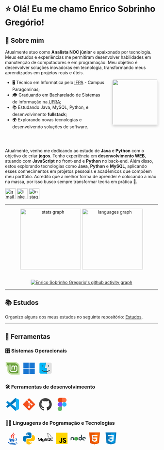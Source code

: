 # ⭐️ Olá! Eu me chamo Enrico Sobrinho Gregório!

## 👦 Sobre mim

Atualmente atuo como **Analista NOC júnior** e apaixonado por tecnologia. Meus estudos e experiências me permitiram desenvolver habilidades em manutenção de computadores e em programação. Meu objetivo é desenvolver soluções inovadoras em tecnologia, transformando meus aprendizados em projetos reais e úteis.

<img src="https://avatars.githubusercontent.com/u/83100249?v=4" height="150" align="right" style="margin-bottom:10px;margin-left: 20px; border-radius: 5px; box-shadow: 0 4px 8px 0 rgba(0, 0, 0, 0.2)" />

- 🖥️ Técnico em Informática pelo <abbr title="Instituto Federal de Educação, Ciência e Tecnologia do Pará">IFPA</abbr> - Campus Paragominas;
- 🎓 Graduando em Bacharelado de Sistemas de Informação na <abbr title="Universidade Federal Rural da Amazônia">UFRA</abbr>;
- 📚 Estudando Java, MySQL, Python, e desenvolvimento **fullstack**;
- 🌍 Explorando novas tecnologias e desenvolvendo soluções de software.

<br>
<br>

Atualmente, venho me dedicando ao estudo de **Java** e **Python** com o objetivo de criar **jogos**. Tenho experiência em **desenvolvimento WEB**, atuando com **JavaScript** no front-end e **Python** no back-end. Além disso, estou explorando tecnologias como **Java**, **Python** e **MySQL**, aplicando esses conhecimentos em projetos pessoais e acadêmicos que compõem meu portfólio.
Acredito que a melhor forma de aprender é colocando a mão na massa, por isso busco sempre transformar teoria em prática 🚀.

<div align="left">
  <a href="mailto:enricogregorio5@gmail.com" target="_blank"><img src="https://img.shields.io/static/v1?message=Gmail&logo=gmail&label=&color=D14836&logoColor=white&labelColor=&style=for-the-badge" height="35" alt="gmail logo"  /></a>
  <a href="https://www.linkedin.com/in/esg/" target="_blank"><img src="https://img.shields.io/static/v1?message=LinkedIn&logo=linkedin&label=&color=0077B5&logoColor=white&labelColor=&style=for-the-badge" height="35" alt="linkedin logo"  /></a>
  <a href="https://www.instagram.com/enrico.zip/" target="_blank"><img src="https://img.shields.io/static/v1?message=Instagram&logo=instagram&label=&color=E4405F&logoColor=white&labelColor=&style=for-the-badge" height="35" alt="instagram logo"  /></a>
</div>

---

<div align="center">
  <img src="https://github-readme-stats.vercel.app/api?username=enricogregorio&hide_title=false&hide_rank=false&show_icons=true&include_all_commits=true&count_private=true&disable_animations=false&theme=monokai&locale=en&hide_border=false" height="200" alt="stats graph"  />
  <img src="https://github-readme-stats.vercel.app/api/top-langs?username=enricogregorio&locale=pt-BR&hide_title=false&layout=compact&card_width=320&langs_count=5&theme=monokai&hide_border=false" height="200" alt="languages graph"  />
</div>

<br clear="both">

<div align="center">
  
  [![Enrico Sobrinho Gregorio's github activity graph](https://github-readme-activity-graph.vercel.app/graph?username=enricogregorio&bg_color=242120&color=e4e3e1&line=F42C73&point=e4e3e1&area=true&area_color=781638&hide_border=true)](https://github.com/ashutosh00710/github-readme-activity-graph)

</div>

---

## 📚 Estudos
Organizo alguns dos meus estudos no seguinte repositório: [Estudos](https://github.com/EnricoGregorio/estudos).

---

## 🧰 Ferramentas

### 🎛️ Sistemas Operacionais

<!-- Linux Mint -->
<svg xmlns="http://www.w3.org/2000/svg" x="0px" y="0px" width="50" height="50" viewBox="0 0 48 48">
<path fill="#c5e1a5" d="M21.5,44C13.492,44,7,37.508,7,29.5V18H2V4h29.031C39.298,4,46,10.702,46,18.969V44H21.5z"></path><path fill="#689f38" d="M30.031,8H6v6h2c1.657,0,3,1.343,3,3v0v11.5C11,34.851,16.149,40,22.5,40H38c2.209,0,4-1.791,4-4 V19.969C42,13.359,36.641,8,30.031,8z"></path><path fill="#fff" d="M33.5,15c-1.577,0-2.996,0.672-4,1.74c-1.004-1.069-2.423-1.74-4-1.74c-3.033,0-5.5,2.473-5.5,5.512 V28h3v-7.488c0-1.381,1.122-2.505,2.5-2.505S28,19.13,28,20.512V28h3v-7.488v0c0-1.381,1.122-2.505,2.5-2.505S36,19.13,36,20.512 V28.5c0,1.93-1.57,3.5-3.5,3.5h-12c-1.93,0-3.5-1.57-3.5-3.5V12h-3v16.5c0,3.584,2.916,6.5,6.5,6.5h12c3.584,0,6.5-2.916,6.5-6.5 v-7.988C39,17.472,36.533,15,33.5,15z"></path>
</svg>

<!-- Windows 11 -->
<svg xmlns="http://www.w3.org/2000/svg" x="0px" y="0px" width="50" height="50" viewBox="0 0 48 48">
<path fill="#1976d2" d="M6,6h17v17H6V6z"></path><path fill="#1976d2" d="M25.042,22.958V6H42v16.958H25.042z"></path><path fill="#1976d2" d="M6,25h17v17H6V25z"></path><path fill="#1976d2" d="M25,42V25h17v17H25z"></path>
</svg>

<!-- MacOS -->
<svg xmlns="http://www.w3.org/2000/svg" x="0px" y="0px" width="50" height="50" viewBox="0 0 48 48">
<defs><path id="JoSQiOFj9s5DICrTBY2bea" d="M5 6H44V41H5z"></path></defs><clipPath id="JoSQiOFj9s5DICrTBY2beb"><use overflow="visible" xlink:href="#JoSQiOFj9s5DICrTBY2bea"></use></clipPath><g clip-path="url(#JoSQiOFj9s5DICrTBY2beb)"><path fill="#e1e1e1" d="M40.056,40.98H8.944C6.766,40.98,5,39.214,5,37.036V9.964C5,7.786,6.766,6.02,8.944,6.02h31.113 C42.234,6.02,44,7.786,44,9.964v27.073C44,39.214,42.234,40.98,40.056,40.98z"></path></g><g clip-path="url(#JoSQiOFj9s5DICrTBY2beb)"><path fill="#e1e1e1" d="M38.992,6.04H26.32c-0.036,0-0.069,0.023-0.081,0.056c-1.01,2.713-1.813,5.523-2.399,8.354 c-0.554,2.78-0.903,5.62-1.026,8.46C22.812,22.959,22.851,23,22.901,23h3.819c0.4,0,0.79,0.17,1.06,0.47 c0.27,0.3,0.4,0.7,0.36,1.1c-0.277,2.908-0.28,5.855,0.02,8.764c0.005,0.051,0.052,0.088,0.102,0.078 c2.307-0.44,5.265-1.464,8.028-3.783c0.43-0.35,1.06-0.29,1.41,0.13c0.36,0.42,0.3,1.05-0.12,1.41 c-3.138,2.623-6.501,3.757-9.08,4.235c-0.045,0.008-0.074,0.051-0.067,0.096c0.276,1.831,0.676,3.652,1.18,5.435 C29.623,40.974,29.657,41,29.696,41h9.222C41.172,41,43,39.172,43,36.917V10.048C43,7.834,41.206,6.04,38.992,6.04z M34.15,17.95 c0,0.55-0.45,1-1,1c-0.55,0-1-0.45-1-1V14.7c0-0.55,0.45-1,1-1c0.55,0,1,0.45,1,1V17.95z"></path></g><g clip-path="url(#JoSQiOFj9s5DICrTBY2beb)"><path fill="#00b7f9" d="M32.15,17.95V14.7c0-0.55,0.45-1,1-1c0.55,0,1,0.45,1,1v3.25c0,0.55-0.45,1-1,1 C32.6,18.95,32.15,18.5,32.15,17.95z"></path></g><g clip-path="url(#JoSQiOFj9s5DICrTBY2beb)"><path fill="#00b7f9" d="M37.58,31.17c-3.17,2.65-6.57,3.78-9.16,4.25c0.28,1.88,0.69,3.75,1.21,5.58H9.003 C6.792,41,5,39.208,5,36.997V10.053C5,7.837,6.797,6.04,9.013,6.04H26.26c-1.02,2.73-1.83,5.56-2.42,8.41 c-0.56,2.81-0.91,5.68-1.03,8.55h3.91c0.4,0,0.79,0.17,1.06,0.47c0.27,0.3,0.4,0.7,0.36,1.1c-0.28,2.94-0.28,5.92,0.03,8.86 c2.32-0.43,5.32-1.45,8.12-3.8c0.43-0.35,1.06-0.29,1.41,0.13C38.06,30.18,38,30.81,37.58,31.17z"></path></g><g clip-path="url(#JoSQiOFj9s5DICrTBY2beb)"><path fill="#00a0d1" d="M29.63,41c-0.52-1.83-0.93-3.7-1.21-5.58c-0.09-0.59-0.17-1.19-0.23-1.78 c-0.01-0.07-0.01-0.14-0.02-0.21c-0.31-2.94-0.31-5.92-0.03-8.86c0.04-0.4-0.09-0.8-0.36-1.1c-0.27-0.3-0.66-0.47-1.06-0.47h-3.91 c0.12-2.87,0.47-5.74,1.03-8.55c0.59-2.85,1.4-5.68,2.42-8.41c0.08-0.21,0.16-0.41,0.24-0.62l-1.86-0.73 c-0.17,0.45-0.34,0.9-0.5,1.35c-0.95,2.61-1.71,5.3-2.26,8.02c-0.63,3.11-0.99,6.29-1.09,9.47c-0.01,0.39,0.13,0.76,0.41,1.04 c0.26,0.27,0.64,0.43,1.03,0.43h3.86c-0.24,2.89-0.21,5.81,0.09,8.69c0.01,0.05,0.01,0.11,0.02,0.16 c0.07,0.61,0.14,1.22,0.24,1.82c0.26,1.8,0.64,3.58,1.11,5.33c0.26,0.95,0.54,1.88,0.86,2.81l1.9-0.65 C30.06,42.45,29.84,41.72,29.63,41z"></path></g><g clip-path="url(#JoSQiOFj9s5DICrTBY2beb)"><path fill="#37474f" d="M37.58,31.17c-3.17,2.65-6.57,3.78-9.16,4.25c-0.73,0.13-1.4,0.21-1.98,0.25 c-0.56,0.05-1.04,0.06-1.41,0.06c-6.41,0-10.91-3.19-12.55-4.56c-0.43-0.36-0.48-0.99-0.13-1.41c0.36-0.42,0.99-0.48,1.41-0.13 c1.47,1.24,5.51,4.1,11.27,4.1c0.31,0,0.7-0.01,1.15-0.04c0.57-0.04,1.24-0.12,1.99-0.26c2.32-0.43,5.32-1.45,8.12-3.8 c0.43-0.35,1.06-0.29,1.41,0.13C38.06,30.18,38,30.81,37.58,31.17z"></path></g><g clip-path="url(#JoSQiOFj9s5DICrTBY2beb)"><path fill="#37474f" d="M15.826,18.95c-0.553,0-1-0.448-1-1v-3.248c0-0.552,0.447-1,1-1s1,0.448,1,1v3.248 C16.826,18.502,16.379,18.95,15.826,18.95z"></path></g><g clip-path="url(#JoSQiOFj9s5DICrTBY2beb)"><path fill="#37474f" d="M34.15,14.7v3.25c0,0.55-0.45,1-1,1c-0.55,0-1-0.45-1-1V14.7c0-0.55,0.45-1,1-1 C33.7,13.7,34.15,14.15,34.15,14.7z"></path></g>
</svg>

### 🛠️ Ferramentas de desenvolvimeento

<!-- VS Code -->
<svg xmlns="http://www.w3.org/2000/svg" x="0px" y="0px" width="50" height="50" viewBox="0 0 48 48">
<linearGradient id="HjBUFHyNtcsDcBgnZBZ2Sa_0OQR1FYCuA9f_gr1" x1="37.8" x2="37.8" y1="43.37" y2="7.42" gradientUnits="userSpaceOnUse"><stop offset="0" stop-color="#29b6f6"></stop><stop offset="1" stop-color="#13b2f6"></stop></linearGradient><path fill="url(#HjBUFHyNtcsDcBgnZBZ2Sa_0OQR1FYCuA9f_gr1)" d="M34.176,4.249c0.188,0.092,5.688,2.716,8.374,3.998C43.437,8.67,44,9.564,44,10.546v26.86	c0,0.981-0.559,1.874-1.443,2.299c-2.548,1.228-7.611,3.666-7.948,3.826C34.361,43.649,33.709,44,33.181,44	c-0.678,0-1.133-0.316-1.58-0.73L34,35.711V5.715l-2.254-1.135C32.228,4.109,32.896,4,33.291,4C33.653,4,33.948,4.138,34.176,4.249z"></path><linearGradient id="HjBUFHyNtcsDcBgnZBZ2Sb_0OQR1FYCuA9f_gr2" x1="6.085" x2="34.793" y1="34.801" y2="7.173" gradientUnits="userSpaceOnUse"><stop offset=".115" stop-color="#0076bb"></stop><stop offset=".257" stop-color="#0069b0"></stop><stop offset=".28" stop-color="#0069b0"></stop><stop offset=".424" stop-color="#0069b0"></stop><stop offset=".491" stop-color="#0072b7"></stop><stop offset=".577" stop-color="#0076bb"></stop><stop offset=".795" stop-color="#0076bb"></stop><stop offset="1" stop-color="#006eb9"></stop></linearGradient><path fill="url(#HjBUFHyNtcsDcBgnZBZ2Sb_0OQR1FYCuA9f_gr2)" d="M9,33.896l25-19.023V5.83c0-1.299-1.662-1.808-2.337-1.184	C31.008,5.25,4.658,29.239,4.658,29.239c-0.9,0.83-0.849,2.267,0.107,3.032c0,0,1.324,1.232,1.803,1.574	C7.304,34.37,8.271,34.43,9,33.896z"></path><path fill="#0288d1" d="M9,14.104l25,19.054v8.771c0,1.198-1.42,2.193-2.399,1.341L4.658,18.761	c-0.9-0.83-0.849-2.267,0.107-3.032c0,0,1.324-1.232,1.803-1.574C7.304,13.63,8.271,13.57,9,14.104z"></path>
</svg>

<!-- Git -->
<svg xmlns="http://www.w3.org/2000/svg" x="0px" y="0px" width="50" height="50" viewBox="0 0 48 48">
<path fill="#F4511E" d="M42.2,22.1L25.9,5.8C25.4,5.3,24.7,5,24,5c0,0,0,0,0,0c-0.7,0-1.4,0.3-1.9,0.8l-3.5,3.5l4.1,4.1c0.4-0.2,0.8-0.3,1.3-0.3c1.7,0,3,1.3,3,3c0,0.5-0.1,0.9-0.3,1.3l4,4c0.4-0.2,0.8-0.3,1.3-0.3c1.7,0,3,1.3,3,3s-1.3,3-3,3c-1.7,0-3-1.3-3-3c0-0.5,0.1-0.9,0.3-1.3l-4-4c-0.1,0-0.2,0.1-0.3,0.1v10.4c1.2,0.4,2,1.5,2,2.8c0,1.7-1.3,3-3,3s-3-1.3-3-3c0-1.3,0.8-2.4,2-2.8V18.8c-1.2-0.4-2-1.5-2-2.8c0-0.5,0.1-0.9,0.3-1.3l-4.1-4.1L5.8,22.1C5.3,22.6,5,23.3,5,24c0,0.7,0.3,1.4,0.8,1.9l16.3,16.3c0,0,0,0,0,0c0.5,0.5,1.2,0.8,1.9,0.8s1.4-0.3,1.9-0.8l16.3-16.3c0.5-0.5,0.8-1.2,0.8-1.9C43,23.3,42.7,22.6,42.2,22.1z"></path>
</svg>

<!-- GitHub -->
<svg xmlns="http://www.w3.org/2000/svg" x="0px" y="0px" width="50" height="50" viewBox="0 0 48 48">
<linearGradient id="rL2wppHyxHVbobwndsT6Ca_AZOZNnY73haj_gr1" x1="4" x2="44" y1="23.508" y2="23.508" gradientUnits="userSpaceOnUse"><stop offset="0" stop-color="#4c4c4c"></stop><stop offset="1" stop-color="#343434"></stop></linearGradient><path fill="url(#rL2wppHyxHVbobwndsT6Ca_AZOZNnY73haj_gr1)" d="M24,4C12.954,4,4,12.954,4,24c0,8.887,5.801,16.411,13.82,19.016h12.36	C38.199,40.411,44,32.887,44,24C44,12.954,35.046,4,24,4z"></path><path d="M30.01,41.996L30,36.198c0-0.939-0.22-1.856-0.642-2.687c5.641-1.133,8.386-4.468,8.386-10.177	c0-2.255-0.665-4.246-1.976-5.92c0.1-0.317,0.174-0.645,0.22-0.981c0.188-1.369-0.023-2.264-0.193-2.984l-0.027-0.116	c-0.186-0.796-0.409-1.364-0.418-1.388l-0.111-0.282l-0.111-0.282l-0.302-0.032l-0.303-0.032c0,0-0.199-0.021-0.501-0.021	c-0.419,0-1.04,0.042-1.627,0.241l-0.196,0.066c-0.74,0.249-1.439,0.485-2.417,1.069c-0.286,0.171-0.599,0.366-0.934,0.584	C27.334,12.881,25.705,12.69,24,12.69c-1.722,0-3.365,0.192-4.889,0.571c-0.339-0.22-0.654-0.417-0.942-0.589	c-0.978-0.584-1.677-0.819-2.417-1.069l-0.196-0.066c-0.585-0.199-1.207-0.241-1.626-0.241c-0.302,0-0.501,0.021-0.501,0.021	l-0.302,0.032l-0.3,0.031l-0.112,0.281l-0.113,0.283c-0.01,0.026-0.233,0.594-0.419,1.391l-0.027,0.115	c-0.17,0.719-0.381,1.615-0.193,2.983c0.048,0.346,0.125,0.685,0.23,1.011c-1.285,1.666-1.936,3.646-1.936,5.89	c0,5.695,2.748,9.028,8.397,10.17c-0.194,0.388-0.345,0.798-0.452,1.224c-0.197,0.067-0.378,0.112-0.538,0.137	c-0.238,0.036-0.487,0.054-0.739,0.054c-0.686,0-1.225-0.134-1.435-0.259c-0.313-0.186-0.872-0.727-1.414-1.518	c-0.463-0.675-1.185-1.558-1.992-1.927c-0.698-0.319-1.437-0.502-2.029-0.502c-0.138,0-0.265,0.01-0.376,0.028	c-0.517,0.082-0.949,0.366-1.184,0.78c-0.203,0.357-0.235,0.773-0.088,1.141c0.219,0.548,0.851,0.985,1.343,1.255	c0.242,0.133,0.765,0.619,1.07,1.109c0.229,0.368,0.335,0.63,0.482,0.992c0.087,0.215,0.183,0.449,0.313,0.732	c0.47,1.022,1.937,1.924,2.103,2.023c0.806,0.483,2.161,0.638,3.157,0.683l0.123,0.003c0,0,0.001,0,0.001,0	c0.24,0,0.57-0.023,1.004-0.071v2.613c0.002,0.529-0.537,0.649-1.25,0.638l0.547,0.184C19.395,43.572,21.645,44,24,44	c2.355,0,4.605-0.428,6.703-1.176l0.703-0.262C30.695,42.538,30.016,42.422,30.01,41.996z" opacity=".05"></path><path d="M30.781,42.797c-0.406,0.047-1.281-0.109-1.281-0.795v-5.804c0-1.094-0.328-2.151-0.936-3.052	c5.915-0.957,8.679-4.093,8.679-9.812c0-2.237-0.686-4.194-2.039-5.822c0.137-0.365,0.233-0.75,0.288-1.147	c0.175-1.276-0.016-2.086-0.184-2.801l-0.027-0.116c-0.178-0.761-0.388-1.297-0.397-1.319l-0.111-0.282l-0.303-0.032	c0,0-0.178-0.019-0.449-0.019c-0.381,0-0.944,0.037-1.466,0.215l-0.196,0.066c-0.714,0.241-1.389,0.468-2.321,1.024	c-0.332,0.198-0.702,0.431-1.101,0.694C27.404,13.394,25.745,13.19,24,13.19c-1.762,0-3.435,0.205-4.979,0.61	c-0.403-0.265-0.775-0.499-1.109-0.699c-0.932-0.556-1.607-0.784-2.321-1.024l-0.196-0.066c-0.521-0.177-1.085-0.215-1.466-0.215	c-0.271,0-0.449,0.019-0.449,0.019l-0.302,0.032l-0.113,0.283c-0.009,0.022-0.219,0.558-0.397,1.319l-0.027,0.116	c-0.169,0.715-0.36,1.524-0.184,2.8c0.056,0.407,0.156,0.801,0.298,1.174c-1.327,1.62-1.999,3.567-1.999,5.795	c0,5.703,2.766,8.838,8.686,9.806c-0.395,0.59-0.671,1.255-0.813,1.964c-0.33,0.13-0.629,0.216-0.891,0.256	c-0.263,0.04-0.537,0.06-0.814,0.06c-0.69,0-1.353-0.129-1.69-0.329c-0.44-0.261-1.057-0.914-1.572-1.665	c-0.35-0.51-1.047-1.417-1.788-1.755c-0.635-0.29-1.298-0.457-1.821-0.457c-0.11,0-0.21,0.008-0.298,0.022	c-0.366,0.058-0.668,0.252-0.828,0.534c-0.128,0.224-0.149,0.483-0.059,0.708c0.179,0.448,0.842,0.85,1.119,1.002	c0.335,0.184,0.919,0.744,1.254,1.284c0.251,0.404,0.37,0.697,0.521,1.067c0.085,0.209,0.178,0.437,0.304,0.712	c0.331,0.719,1.353,1.472,1.905,1.803c0.754,0.452,2.154,0.578,2.922,0.612l0.111,0.002c0.299,0,0.8-0.045,1.495-0.135v3.177	c0,0.779-0.991,0.81-1.234,0.81c-0.031,0,0.503,0.184,0.503,0.184C19.731,43.64,21.822,44,24,44c2.178,0,4.269-0.36,6.231-1.003	C30.231,42.997,30.812,42.793,30.781,42.797z" opacity=".07"></path><path fill="#fff" d="M36.744,23.334c0-2.31-0.782-4.226-2.117-5.728c0.145-0.325,0.296-0.761,0.371-1.309	c0.172-1.25-0.031-2-0.203-2.734s-0.375-1.25-0.375-1.25s-0.922-0.094-1.703,0.172s-1.453,0.469-2.422,1.047	c-0.453,0.27-0.909,0.566-1.27,0.806C27.482,13.91,25.785,13.69,24,13.69c-1.801,0-3.513,0.221-5.067,0.652	c-0.362-0.241-0.821-0.539-1.277-0.811c-0.969-0.578-1.641-0.781-2.422-1.047s-1.703-0.172-1.703-0.172s-0.203,0.516-0.375,1.25	s-0.375,1.484-0.203,2.734c0.077,0.562,0.233,1.006,0.382,1.333c-1.31,1.493-2.078,3.397-2.078,5.704	c0,5.983,3.232,8.714,9.121,9.435c-0.687,0.726-1.148,1.656-1.303,2.691c-0.387,0.17-0.833,0.33-1.262,0.394	c-1.104,0.167-2.271,0-2.833-0.333s-1.229-1.083-1.729-1.813c-0.422-0.616-1.031-1.331-1.583-1.583	c-0.729-0.333-1.438-0.458-1.833-0.396c-0.396,0.063-0.583,0.354-0.5,0.563c0.083,0.208,0.479,0.521,0.896,0.75	c0.417,0.229,1.063,0.854,1.438,1.458c0.418,0.674,0.5,1.063,0.854,1.833c0.249,0.542,1.101,1.219,1.708,1.583	c0.521,0.313,1.562,0.491,2.688,0.542c0.389,0.018,1.308-0.096,2.083-0.206v3.75c0,0.639-0.585,1.125-1.191,1.013	C19.756,43.668,21.833,44,24,44c2.166,0,4.243-0.332,6.19-0.984C29.585,43.127,29,42.641,29,42.002v-5.804	c0-1.329-0.527-2.53-1.373-3.425C33.473,32.071,36.744,29.405,36.744,23.334z M11.239,32.727c-0.154-0.079-0.237-0.225-0.185-0.328	c0.052-0.103,0.22-0.122,0.374-0.043c0.154,0.079,0.237,0.225,0.185,0.328S11.393,32.806,11.239,32.727z M12.451,33.482	c-0.081,0.088-0.255,0.06-0.389-0.062s-0.177-0.293-0.096-0.381c0.081-0.088,0.255-0.06,0.389,0.062S12.532,33.394,12.451,33.482z M13.205,34.732c-0.102,0.072-0.275,0.005-0.386-0.15s-0.118-0.34-0.016-0.412s0.275-0.005,0.386,0.15	C13.299,34.475,13.307,34.66,13.205,34.732z M14.288,35.673c-0.069,0.112-0.265,0.117-0.437,0.012s-0.256-0.281-0.187-0.393	c0.069-0.112,0.265-0.117,0.437-0.012S14.357,35.561,14.288,35.673z M15.312,36.594c-0.213-0.026-0.371-0.159-0.353-0.297	c0.017-0.138,0.204-0.228,0.416-0.202c0.213,0.026,0.371,0.159,0.353,0.297C15.711,36.529,15.525,36.62,15.312,36.594z M16.963,36.833c-0.227-0.013-0.404-0.143-0.395-0.289c0.009-0.146,0.2-0.255,0.427-0.242c0.227,0.013,0.404,0.143,0.395,0.289	C17.381,36.738,17.19,36.846,16.963,36.833z M18.521,36.677c-0.242,0-0.438-0.126-0.438-0.281s0.196-0.281,0.438-0.281	c0.242,0,0.438,0.126,0.438,0.281S18.762,36.677,18.521,36.677z"></path>
</svg>

<!-- Figma -->
<svg xmlns="http://www.w3.org/2000/svg" x="0px" y="0px" width="50" height="50" viewBox="0 0 48 48">
<path fill="#e64a19" d="M26,17h-8c-3.866,0-7-3.134-7-7v0c0-3.866,3.134-7,7-7h8V17z"></path><path fill="#7c4dff" d="M25,31h-7c-3.866,0-7-3.134-7-7v0c0-3.866,3.134-7,7-7h7V31z"></path><path fill="#66bb6a" d="M18,45L18,45c-3.866,0-7-3.134-7-7v0c0-3.866,3.134-7,7-7h7v7C25,41.866,21.866,45,18,45z"></path><path fill="#ff7043" d="M32,17h-7V3h7c3.866,0,7,3.134,7,7v0C39,13.866,35.866,17,32,17z"></path><circle cx="32" cy="24" r="7" fill="#29b6f6"></circle>
</svg>
<!-- <a target="_blank" href="https://icons8.comundefined">Figma</a> icon by <a target="_blank" href="https://icons8.com">Icons8</a> -->

### 👨‍💻 Linguagens de Pogramação e Tecnologias

<!-- Java -->
<svg xmlns="http://www.w3.org/2000/svg" x="0px" y="0px" width="50" height="50" viewBox="0 0 48 48">
<path fill="#F44336" d="M23.65,24.898c-0.998-1.609-1.722-2.943-2.725-5.455C19.229,15.2,31.24,11.366,26.37,3.999c2.111,5.089-7.577,8.235-8.477,12.473C17.07,20.37,23.645,24.898,23.65,24.898z"></path><path fill="#F44336" d="M23.878,17.27c-0.192,2.516,2.229,3.857,2.299,5.695c0.056,1.496-1.447,2.743-1.447,2.743s2.728-0.536,3.579-2.818c0.945-2.534-1.834-4.269-1.548-6.298c0.267-1.938,6.031-5.543,6.031-5.543S24.311,11.611,23.878,17.27z"></path><g><path fill="#1565C0" d="M32.084 25.055c1.754-.394 3.233.723 3.233 2.01 0 2.901-4.021 5.643-4.021 5.643s6.225-.742 6.225-5.505C37.521 24.053 34.464 23.266 32.084 25.055zM29.129 27.395c0 0 1.941-1.383 2.458-1.902-4.763 1.011-15.638 1.147-15.638.269 0-.809 3.507-1.638 3.507-1.638s-7.773-.112-7.773 2.181C11.683 28.695 21.858 28.866 29.129 27.395z"></path><path fill="#1565C0" d="M27.935,29.571c-4.509,1.499-12.814,1.02-10.354-0.993c-1.198,0-2.974,0.963-2.974,1.889c0,1.857,8.982,3.291,15.63,0.572L27.935,29.571z"></path><path fill="#1565C0" d="M18.686,32.739c-1.636,0-2.695,1.054-2.695,1.822c0,2.391,9.76,2.632,13.627,0.205l-2.458-1.632C24.271,34.404,17.014,34.579,18.686,32.739z"></path><path fill="#1565C0" d="M36.281,36.632c0-0.936-1.055-1.377-1.433-1.588c2.228,5.373-22.317,4.956-22.317,1.784c0-0.721,1.807-1.427,3.477-1.093l-1.42-0.839C11.26,34.374,9,35.837,9,37.017C9,42.52,36.281,42.255,36.281,36.632z"></path><path fill="#1565C0" d="M39,38.604c-4.146,4.095-14.659,5.587-25.231,3.057C24.341,46.164,38.95,43.628,39,38.604z"></path></g>
</svg>

<!-- Python -->
<svg xmlns="http://www.w3.org/2000/svg" x="0px" y="0px" width="50" height="50" viewBox="0 0 48 48">
<path fill="#0277BD" d="M24.047,5c-1.555,0.005-2.633,0.142-3.936,0.367c-3.848,0.67-4.549,2.077-4.549,4.67V14h9v2H15.22h-4.35c-2.636,0-4.943,1.242-5.674,4.219c-0.826,3.417-0.863,5.557,0,9.125C5.851,32.005,7.294,34,9.931,34h3.632v-5.104c0-2.966,2.686-5.896,5.764-5.896h7.236c2.523,0,5-1.862,5-4.377v-8.586c0-2.439-1.759-4.263-4.218-4.672C27.406,5.359,25.589,4.994,24.047,5z M19.063,9c0.821,0,1.5,0.677,1.5,1.502c0,0.833-0.679,1.498-1.5,1.498c-0.837,0-1.5-0.664-1.5-1.498C17.563,9.68,18.226,9,19.063,9z"></path><path fill="#FFC107" d="M23.078,43c1.555-0.005,2.633-0.142,3.936-0.367c3.848-0.67,4.549-2.077,4.549-4.67V34h-9v-2h9.343h4.35c2.636,0,4.943-1.242,5.674-4.219c0.826-3.417,0.863-5.557,0-9.125C41.274,15.995,39.831,14,37.194,14h-3.632v5.104c0,2.966-2.686,5.896-5.764,5.896h-7.236c-2.523,0-5,1.862-5,4.377v8.586c0,2.439,1.759,4.263,4.218,4.672C19.719,42.641,21.536,43.006,23.078,43z M28.063,39c-0.821,0-1.5-0.677-1.5-1.502c0-0.833,0.679-1.498,1.5-1.498c0.837,0,1.5,0.664,1.5,1.498C29.563,38.32,28.899,39,28.063,39z"></path>
</svg>

<!-- MySQL -->
<svg xmlns="http://www.w3.org/2000/svg" x="0px" y="0px" width="50" height="50" viewBox="0 0 50 50">
<path d="M 31.167969 8 C 30.699219 7.988281 30.289063 8.167969 30.078125 8.6875 C 29.71875 9.558594 30.613281 10.410156 30.933594 10.855469 C 31.15625 11.164063 31.445313 11.511719 31.605469 11.859375 C 31.710938 12.089844 31.726563 12.320313 31.816406 12.5625 C 32.039063 13.160156 32.394531 13.839844 32.679688 14.394531 C 32.824219 14.675781 32.984375 14.96875 33.167969 15.21875 C 33.28125 15.371094 33.472656 15.441406 33.503906 15.675781 C 33.316406 15.941406 33.304688 16.351563 33.199219 16.6875 C 32.722656 18.191406 32.902344 20.0625 33.59375 21.171875 C 33.808594 21.515625 34.3125 22.246094 35 21.96875 C 35.601563 21.722656 35.46875 20.960938 35.640625 20.285156 C 35.679688 20.136719 35.65625 20.023438 35.734375 19.921875 L 35.734375 19.953125 C 35.914063 20.320313 36.097656 20.6875 36.28125 21.050781 C 36.691406 21.707031 37.414063 22.390625 38.023438 22.855469 C 38.339844 23.09375 38.589844 23.507813 39 23.648438 L 39 23.617188 L 38.96875 23.617188 C 38.890625 23.492188 38.765625 23.441406 38.664063 23.34375 C 38.425781 23.109375 38.160156 22.816406 37.964844 22.546875 C 37.40625 21.792969 36.914063 20.964844 36.46875 20.105469 C 36.253906 19.695313 36.066406 19.242188 35.886719 18.824219 C 35.816406 18.660156 35.816406 18.417969 35.671875 18.332031 C 35.472656 18.640625 35.183594 18.886719 35.03125 19.25 C 34.789063 19.828125 34.753906 20.535156 34.664063 21.265625 C 34.609375 21.285156 34.632813 21.269531 34.605469 21.296875 C 34.179688 21.191406 34.027344 20.753906 33.871094 20.378906 C 33.472656 19.429688 33.394531 17.898438 33.75 16.808594 C 33.839844 16.523438 34.25 15.632813 34.085938 15.371094 C 34.007813 15.109375 33.742188 14.960938 33.597656 14.761719 C 33.414063 14.515625 33.234375 14.191406 33.109375 13.90625 C 32.78125 13.164063 32.472656 12.304688 32.125 11.554688 C 31.960938 11.195313 31.683594 10.835938 31.453125 10.515625 C 31.199219 10.164063 30.917969 9.90625 30.71875 9.476563 C 30.652344 9.328125 30.554688 9.085938 30.660156 8.929688 C 30.691406 8.824219 30.738281 8.78125 30.84375 8.746094 C 31.019531 8.609375 31.511719 8.789063 31.699219 8.867188 C 32.1875 9.070313 32.597656 9.265625 33.011719 9.539063 C 33.210938 9.671875 33.410156 9.925781 33.652344 10 L 33.925781 10 C 34.359375 10.097656 34.839844 10.027344 35.238281 10.152344 C 35.949219 10.367188 36.585938 10.703125 37.160156 11.066406 C 38.921875 12.175781 40.363281 13.757813 41.34375 15.644531 C 41.503906 15.949219 41.574219 16.242188 41.714844 16.5625 C 41.992188 17.210938 42.347656 17.882813 42.628906 18.515625 C 42.90625 19.152344 43.179688 19.789063 43.574219 20.316406 C 43.78125 20.59375 44.585938 20.746094 44.949219 20.898438 C 45.203125 21.007813 45.625 21.121094 45.863281 21.265625 C 46.328125 21.542969 46.773438 21.875 47.207031 22.183594 C 47.425781 22.335938 48.089844 22.667969 48.125 22.945313 C 47.050781 22.917969 46.230469 23.015625 45.53125 23.3125 C 45.332031 23.398438 45.011719 23.398438 44.980469 23.648438 C 45.085938 23.761719 45.105469 23.933594 45.191406 24.074219 C 45.359375 24.34375 45.640625 24.707031 45.894531 24.898438 C 46.171875 25.105469 46.453125 25.328125 46.75 25.511719 C 47.273438 25.828125 47.859375 26.011719 48.367188 26.332031 C 48.664063 26.523438 48.964844 26.761719 49.253906 26.972656 C 49.398438 27.082031 49.492188 27.246094 49.679688 27.3125 L 49.679688 27.28125 C 49.582031 27.15625 49.558594 26.984375 49.46875 26.855469 L 49.066406 26.453125 C 48.679688 25.941406 48.1875 25.488281 47.664063 25.113281 C 47.246094 24.8125 46.3125 24.40625 46.140625 23.921875 L 46.109375 23.890625 C 46.402344 23.859375 46.75 23.75 47.023438 23.675781 C 47.484375 23.554688 47.890625 23.585938 48.363281 23.464844 C 48.578125 23.402344 48.792969 23.339844 49.007813 23.28125 L 49.007813 23.15625 C 48.769531 22.914063 48.597656 22.585938 48.335938 22.363281 C 47.652344 21.78125 46.90625 21.199219 46.136719 20.714844 C 45.710938 20.445313 45.183594 20.269531 44.734375 20.042969 C 44.582031 19.964844 44.316406 19.925781 44.214844 19.796875 C 43.976563 19.496094 43.847656 19.113281 43.664063 18.761719 C 43.28125 18.023438 42.90625 17.21875 42.566406 16.441406 C 42.335938 15.914063 42.183594 15.390625 41.894531 14.914063 C 40.507813 12.636719 39.015625 11.257813 36.703125 9.90625 C 36.210938 9.617188 35.621094 9.507813 34.996094 9.359375 C 34.65625 9.335938 34.324219 9.316406 33.984375 9.296875 C 33.78125 9.210938 33.566406 8.960938 33.375 8.835938 C 32.894531 8.535156 31.949219 8.011719 31.167969 8 Z M 34.476563 11.3125 C 34.253906 11.308594 34.09375 11.339844 33.925781 11.375 L 33.925781 11.40625 L 33.957031 11.40625 C 34.0625 11.625 34.253906 11.765625 34.386719 11.953125 C 34.488281 12.167969 34.585938 12.382813 34.6875 12.597656 L 34.71875 12.566406 C 34.90625 12.433594 34.996094 12.21875 34.996094 11.894531 C 34.917969 11.816406 34.90625 11.714844 34.84375 11.621094 C 34.753906 11.492188 34.585938 11.421875 34.476563 11.3125 Z M 1.867188 23.996094 C 1.566406 24.007813 1.238281 24.066406 0.882813 24.179688 C 0.289063 24.359375 -0.00390625 24.714844 -0.00390625 25.4375 L -0.00390625 33 L 2 33 L 2 25.621094 L 4.777344 31.929688 C 5.121094 32.714844 5.589844 32.996094 6.507813 32.996094 C 7.429688 32.996094 7.878906 32.714844 8.222656 31.929688 L 11 25.78125 L 11 33 L 13 33 L 13 25.4375 C 13 24.714844 12.710938 24.359375 12.113281 24.179688 C 10.691406 23.730469 9.734375 24.117188 9.304688 25.089844 L 6.453125 31.503906 L 3.695313 25.089844 C 3.382813 24.359375 2.757813 23.960938 1.867188 23.996094 Z M 26.246094 24 C 25.457031 24 23 24.09375 23 26 L 23 27.234375 C 23 28.109375 23.769531 28.824219 25.4375 29 C 25.625 29.011719 25.8125 29.027344 26 29.027344 C 26 29.027344 27.945313 28.988281 28 29 C 29.125 29 29 29.875 29 30 L 29 31 C 29 31.136719 28.96875 32 27.988281 32 L 23 32 L 23 33 L 28.007813 33 C 28.664063 33 29.300781 32.863281 29.808594 32.625 C 30.652344 32.238281 31 31.714844 31 31.027344 L 31 29.597656 C 31 28.0625 29.09375 28 28 28 L 26 28 C 25.214844 28 25.09375 27.523438 25 27 L 25 26 C 25.09375 25.601563 25.269531 25.0625 25.964844 25 L 31 25 L 31 24 Z M 33.980469 24 C 32.503906 24.203125 31.984375 24.9375 31.984375 26 L 31.984375 31 C 31.984375 31.972656 32.527344 32.558594 33.644531 32.863281 C 34.019531 32.96875 34.359375 33.011719 34.679688 33.011719 L 36.90625 33 L 38.214844 33 L 39.328125 34 L 41.578125 34 L 40.03125 32.605469 C 40.757813 32.304688 40.984375 31.84375 40.984375 30.980469 L 40.984375 26 C 40.984375 24.9375 40.292969 24.203125 38.816406 24 Z M 42 24 L 42 30.957031 C 42 32.164063 42.683594 32.84375 44.492188 32.980469 C 44.660156 32.988281 44.832031 33 45 33 L 50 33 L 50 32 L 45.378906 32 C 44.347656 32 44 31.566406 44 30.949219 L 44 24 Z M 35.171875 25 L 37.746094 25 C 38.425781 25 38.882813 25.546875 38.984375 26 C 38.984375 26 39 30.65625 39 31 C 39 31.34375 38.808594 31.5 38.808594 31.5 L 38.265625 31 L 36 31 L 37.113281 32 L 35.171875 32 C 34.476563 32 34.085938 31.484375 33.984375 31 L 33.984375 26.101563 C 33.984375 25.570313 34.390625 25 35.171875 25 Z M 14 27 C 14.039063 27.039063 14 31.261719 14 31.34375 C 14.015625 32.21875 15.125 32.984375 16.863281 33 L 20 33 L 20 33.066406 C 20 33.253906 20.136719 33.878906 19 34 C 18.988281 34 14.011719 34 14 34 L 14 35 L 19.214844 35 C 20.097656 34.972656 22.011719 34.773438 22 33.242188 C 22 33.214844 22.007813 27 22 27 L 20 27 L 20 32 C 19.96875 32 17.523438 32.007813 17.03125 32 C 16.066406 31.984375 15.984375 31.433594 16 31.222656 L 16 27 Z"></path>
</svg>

<!-- JavaScript -->
<svg xmlns="http://www.w3.org/2000/svg" x="0px" y="0px" width="50" height="50" viewBox="0 0 48 48">
<path fill="#ffd600" d="M6,42V6h36v36H6z"></path><path fill="#000001" d="M29.538 32.947c.692 1.124 1.444 2.201 3.037 2.201 1.338 0 2.04-.665 2.04-1.585 0-1.101-.726-1.492-2.198-2.133l-.807-.344c-2.329-.988-3.878-2.226-3.878-4.841 0-2.41 1.845-4.244 4.728-4.244 2.053 0 3.528.711 4.592 2.573l-2.514 1.607c-.553-.988-1.151-1.377-2.078-1.377-.946 0-1.545.597-1.545 1.377 0 .964.6 1.354 1.985 1.951l.807.344C36.452 29.645 38 30.839 38 33.523 38 36.415 35.716 38 32.65 38c-2.999 0-4.702-1.505-5.65-3.368L29.538 32.947zM17.952 33.029c.506.906 1.275 1.603 2.381 1.603 1.058 0 1.667-.418 1.667-2.043V22h3.333v11.101c0 3.367-1.953 4.899-4.805 4.899-2.577 0-4.437-1.746-5.195-3.368L17.952 33.029z"></path>
</svg>

<!-- NodeJS -->
<svg xmlns="http://www.w3.org/2000/svg" x="0px" y="0px" width="50" height="50" viewBox="0 0 48 48">
<path fill="#388e3c" d="M17.204 19.122l-4.907 2.715C12.113 21.938 12 22.126 12 22.329v5.433c0 .203.113.39.297.492l4.908 2.717c.183.101.41.101.593 0l4.907-2.717C22.887 28.152 23 27.965 23 27.762v-5.433c0-.203-.113-.39-.297-.492l-4.906-2.715c-.092-.051-.195-.076-.297-.076-.103 0-.205.025-.297.076M42.451 24.013l-.818.452c-.031.017-.049.048-.049.082v.906c0 .034.019.065.049.082l.818.453c.031.017.068.017.099 0l.818-.453c.03-.017.049-.048.049-.082v-.906c0-.034-.019-.065-.05-.082l-.818-.452C42.534 24.004 42.517 24 42.5 24S42.466 24.004 42.451 24.013"></path><path fill="#37474f" d="M35.751,13.364l-2.389-1.333c-0.075-0.042-0.167-0.041-0.241,0.003 c-0.074,0.044-0.12,0.123-0.12,0.209L33,20.295l-2.203-1.219C30.705,19.025,30.602,19,30.5,19c-0.102,0-0.205,0.025-0.297,0.076 h0.001l-4.907,2.715C25.113,21.892,25,22.08,25,22.282v5.433c0,0.203,0.113,0.39,0.297,0.492l4.908,2.717 c0.183,0.101,0.41,0.101,0.593,0l4.907-2.717C35.887,28.106,36,27.918,36,27.715V13.788C36,13.612,35.904,13.45,35.751,13.364z M32.866,26.458l-2.23,1.235c-0.083,0.046-0.186,0.046-0.269,0l-2.231-1.235C28.051,26.412,28,26.326,28,26.234v-2.47 c0-0.092,0.051-0.177,0.135-0.224l2.231-1.234h-0.001c0.042-0.023,0.088-0.034,0.135-0.034c0.047,0,0.093,0.012,0.135,0.034 l2.23,1.234C32.949,23.587,33,23.673,33,23.765v2.47C33,26.326,32.949,26.412,32.866,26.458z"></path><path fill="#2e7d32" d="M17.204,19.122L12,27.762c0,0.203,0.113,0.39,0.297,0.492l4.908,2.717 c0.183,0.101,0.41,0.101,0.593,0L23,22.329c0-0.203-0.113-0.39-0.297-0.492l-4.906-2.715c-0.092-0.051-0.195-0.076-0.297-0.076 c-0.103,0-0.205,0.025-0.297,0.076"></path><path fill="#4caf50" d="M17.204,19.122l-4.907,2.715C12.113,21.938,12,22.126,12,22.329l5.204,8.642 c0.183,0.101,0.41,0.101,0.593,0l4.907-2.717C22.887,28.152,23,27.965,23,27.762l-5.203-8.64c-0.092-0.051-0.195-0.076-0.297-0.076 c-0.103,0-0.205,0.025-0.297,0.076"></path><path fill="#37474f" d="M47.703 21.791l-4.906-2.715C42.705 19.025 42.602 19 42.5 19c-.102 0-.205.025-.297.076h.001l-4.907 2.715C37.114 21.892 37 22.084 37 22.294v5.411c0 .209.114.402.297.503l4.908 2.717c.184.102.409.102.593 0l2.263-1.253c.207-.115.206-.412-.002-.526l-4.924-2.687C40.052 26.412 40 26.325 40 26.231v-2.466c0-.092.05-.177.13-.221l2.235-1.236h-.001c.042-.023.088-.034.135-.034.047 0 .093.012.135.034l2.235 1.237c.08.044.13.129.13.221v2.012c0 .086.046.166.121.209.075.042.167.042.242-.001l2.398-1.393c.148-.086.24-.245.24-.417v-1.88C48 22.085 47.886 21.892 47.703 21.791zM10.703 21.791l-4.906-2.715C5.705 19.025 5.602 19 5.5 19c-.102 0-.205.025-.297.076h.001l-4.907 2.715C.114 21.892 0 22.084 0 22.294v7.465c0 .086.046.166.121.209.075.042.167.042.242-.001l2.398-1.393C2.909 28.488 3 28.329 3 28.157v-4.393c0-.092.05-.177.13-.221l2.235-1.236H5.365c.042-.023.088-.034.135-.034.047 0 .093.012.135.034l2.235 1.237C7.95 23.588 8 23.673 8 23.765v4.393c0 .172.091.331.24.417l2.398 1.393c.075.043.167.043.242.001C10.954 29.925 11 29.845 11 29.759v-7.464C11 22.085 10.886 21.892 10.703 21.791z"></path>
</svg>

<!-- HTML5 -->
<svg xmlns="http://www.w3.org/2000/svg" x="0px" y="0px" width="50" height="50" viewBox="0 0 48 48">
<path fill="#E65100" d="M41,5H7l3,34l14,4l14-4L41,5L41,5z"></path><path fill="#FF6D00" d="M24 8L24 39.9 35.2 36.7 37.7 8z"></path><path fill="#FFF" d="M24,25v-4h8.6l-0.7,11.5L24,35.1v-4.2l4.1-1.4l0.3-4.5H24z M32.9,17l0.3-4H24v4H32.9z"></path><path fill="#EEE" d="M24,30.9v4.2l-7.9-2.6L15.7,27h4l0.2,2.5L24,30.9z M19.1,17H24v-4h-9.1l0.7,12H24v-4h-4.6L19.1,17z"></path>
</svg>

<!-- CSS3 -->
<svg xmlns="http://www.w3.org/2000/svg" x="0px" y="0px" width="50" height="50" viewBox="0 0 48 48">
<path fill="#0277BD" d="M41,5H7l3,34l14,4l14-4L41,5L41,5z"></path><path fill="#039BE5" d="M24 8L24 39.9 35.2 36.7 37.7 8z"></path><path fill="#FFF" d="M33.1 13L24 13 24 17 28.9 17 28.6 21 24 21 24 25 28.4 25 28.1 29.5 24 30.9 24 35.1 31.9 32.5 32.6 21 32.6 21z"></path><path fill="#EEE" d="M24,13v4h-8.9l-0.3-4H24z M19.4,21l0.2,4H24v-4H19.4z M19.8,27h-4l0.3,5.5l7.9,2.6v-4.2l-4.1-1.4L19.8,27z"></path>
</svg>
